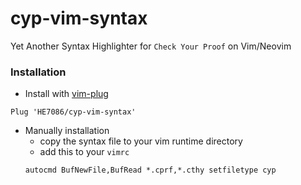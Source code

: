 # cyp-vim-syntax

Yet Another Syntax Highlighter for `Check Your Proof` on Vim/Neovim

### Installation
* Install with [vim-plug](https://github.com/junegunn/vim-plug)
```
Plug 'HE7086/cyp-vim-syntax'
```

* Manually installation  
    - copy the syntax file to your vim runtime directory
    - add this to your `vimrc`
    ```
    autocmd BufNewFile,BufRead *.cprf,*.cthy setfiletype cyp
    ```
